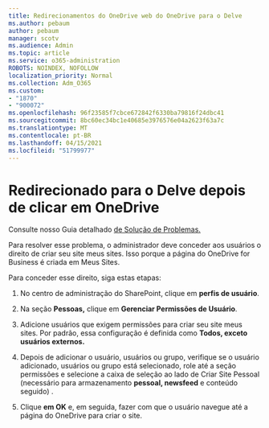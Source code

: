 ```yaml
---
title: Redirecionamentos do OneDrive web do OneDrive para o Delve
ms.author: pebaum
author: pebaum
manager: scotv
ms.audience: Admin
ms.topic: article
ms.service: o365-administration
ROBOTS: NOINDEX, NOFOLLOW
localization_priority: Normal
ms.collection: Adm_O365
ms.custom:
- "1870"
- "900072"
ms.openlocfilehash: 96f23585f7cbce672842f6330ba79816f24dbc41
ms.sourcegitcommit: 8bc60ec34bc1e40685e3976576e04a2623f63a7c
ms.translationtype: MT
ms.contentlocale: pt-BR
ms.lasthandoff: 04/15/2021
ms.locfileid: "51799977"
---
```

# <a name="redirected-to-delve-after-you-click-onedrive"></a>Redirecionado para o Delve depois de clicar em OneDrive

Consulte nosso Guia detalhado [de Solução de Problemas.](https://docs.microsoft.com/sharepoint/support/sites/troubleshooting-guide-for-sites-stopped-at-provisioning)

Para resolver esse problema, o administrador deve conceder aos usuários o direito de criar seu site meus sites. Isso porque a página do OneDrive for Business é criada em Meus Sites.

Para conceder esse direito, siga estas etapas:

1. No centro de administração do SharePoint, clique em **perfis de usuário**.

2. Na seção **Pessoas,** clique em **Gerenciar Permissões de Usuário**.

3. Adicione usuários que exigem permissões para criar seu site meus sites. Por padrão, essa configuração é definida como **Todos, exceto usuários externos.**

4. Depois de adicionar o usuário, usuários ou grupo, verifique se o usuário adicionado,  usuários ou grupo está selecionado, role até a seção permissões e selecione a caixa de seleção ao lado de Criar Site Pessoal (necessário para armazenamento **pessoal, newsfeed** e conteúdo seguido) .

5. Clique **em OK** e, em seguida, fazer com que o usuário navegue até a página do OneDrive para criar o site.
